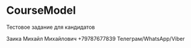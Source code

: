 # CourseModel
Тестовое задание для кандидатов 


Заика Михайл Михайлович
+79787677839
Телеграм/WhatsApp/Viber
